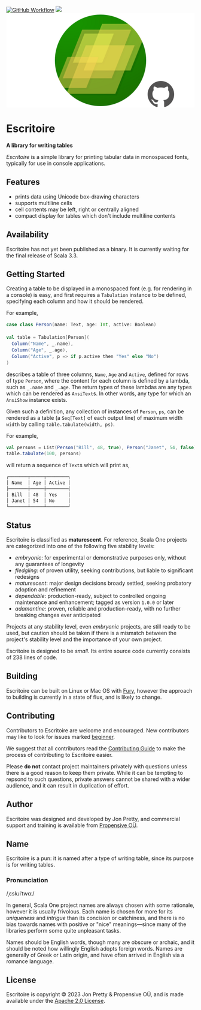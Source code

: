 [<img alt="GitHub Workflow" src="https://img.shields.io/github/actions/workflow/status/propensive/escritoire/main.yml?style=for-the-badge" height="24">](https://github.com/propensive/escritoire/actions)
[<img src="https://img.shields.io/discord/633198088311537684?color=8899f7&label=DISCORD&style=for-the-badge" height="24">](https://discord.gg/7b6mpF6Qcf)
<img src="/doc/images/github.png" valign="middle">

# Escritoire

__A library for writing tables__

_Escritoire_ is a simple library for printing tabular data in monospaced fonts,
typically for use in console applications.

## Features

- prints data using Unicode box-drawing characters
- supports multiline cells
- cell contents may be left, right or centrally aligned
- compact display for tables which don't include multiline contents


## Availability

Escritoire has not yet been published as a binary. It is currently waiting for the
final release of Scala 3.3.

## Getting Started

Creating a table to be displayed in a monospaced font (e.g. for rendering in a console) is easy,
and first requires a `Tabulation` instance to be defined, specifying each column and how it should
be rendered.

For example,
```scala
case class Person(name: Text, age: Int, active: Boolean)

val table = Tabulation[Person](
  Column("Name", _.name),
  Column("Age", _.age),
  Column("Active", p => if p.active then "Yes" else "No")
)
```
describes a table of three columns, `Name`, `Age` and `Active`, defined for rows of type `Person`,
where the content for each column is defined by a lambda, such as `_.name` and `_.age`. The return
types of these lambdas are any types which can be rendered as `AnsiText`s. In other words, any
type for which an `AnsiShow` instance exists.

Given such a definition, any collection of instances of `Person`, `ps`, can be rendered as a table
(a `Seq[Text]` of each output line) of maximum width `width` by calling
`table.tabulate(width, ps)`.

For example,
```scala
val persons = List(Person("Bill", 48, true), Person("Janet", 54, false))
table.tabulate(100, persons)
```
will return a sequence of `Text`s which will print as,
```
┌───────┬─────┬────────┐
│ Name  │ Age │ Active │
├───────┼─────┼────────┤
│ Bill  │ 48  │ Yes    │
│ Janet │ 54  │ No     │
└───────┴─────┴────────┘
```



## Status

Escritoire is classified as __maturescent__. For reference, Scala One projects are
categorized into one of the following five stability levels:

- _embryonic_: for experimental or demonstrative purposes only, without any guarantees of longevity
- _fledgling_: of proven utility, seeking contributions, but liable to significant redesigns
- _maturescent_: major design decisions broady settled, seeking probatory adoption and refinement
- _dependable_: production-ready, subject to controlled ongoing maintenance and enhancement; tagged as version `1.0.0` or later
- _adamantine_: proven, reliable and production-ready, with no further breaking changes ever anticipated

Projects at any stability level, even _embryonic_ projects, are still ready to
be used, but caution should be taken if there is a mismatch between the
project's stability level and the importance of your own project.

Escritoire is designed to be _small_. Its entire source code currently consists
of 238 lines of code.

## Building

Escritoire can be built on Linux or Mac OS with [Fury](/propensive/fury), however
the approach to building is currently in a state of flux, and is likely to
change.

## Contributing

Contributors to Escritoire are welcome and encouraged. New contributors may like to look for issues marked
<a href="https://github.com/propensive/escritoire/labels/beginner">beginner</a>.

We suggest that all contributors read the [Contributing Guide](/contributing.md) to make the process of
contributing to Escritoire easier.

Please __do not__ contact project maintainers privately with questions unless
there is a good reason to keep them private. While it can be tempting to
repsond to such questions, private answers cannot be shared with a wider
audience, and it can result in duplication of effort.

## Author

Escritoire was designed and developed by Jon Pretty, and commercial support and training is available from
[Propensive O&Uuml;](https://propensive.com/).



## Name

Escritoire is a pun: it is named after a type of writing table, since its purpose is for writing tables.

### Pronunciation

/ˌɛskɹiˈtwɑː/

In general, Scala One project names are always chosen with some rationale, however it is usually
frivolous. Each name is chosen for more for its _uniqueness_ and _intrigue_ than its concision or
catchiness, and there is no bias towards names with positive or "nice" meanings—since many of the
libraries perform some quite unpleasant tasks.

Names should be English words, though many are obscure or archaic, and it should be noted how
willingly English adopts foreign words. Names are generally of Greek or Latin origin, and have
often arrived in English via a romance language.

## License

Escritoire is copyright &copy; 2023 Jon Pretty & Propensive O&Uuml;, and is made available under the
[Apache 2.0 License](/license.md).
